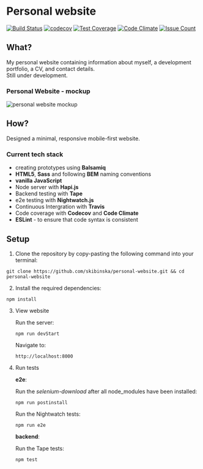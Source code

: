 # Personal website
[![Build Status](https://travis-ci.org/skibinska/personal-website.svg?branch=master)](https://travis-ci.org/skibinska/personal-website)
[![codecov](https://codecov.io/gh/skibinska/personal-website/branch/master/graph/badge.svg)](https://codecov.io/gh/skibinska/personal-website)
[![Test Coverage](https://codeclimate.com/github/skibinska/personal-website/badges/coverage.svg)](https://codeclimate.com/github/skibinska/personal-website/coverage)
[![Code Climate](https://codeclimate.com/github/skibinska/personal-website/badges/gpa.svg)](https://codeclimate.com/github/skibinska/personal-website)
[![Issue Count](https://codeclimate.com/github/skibinska/personal-website/badges/issue_count.svg)](https://codeclimate.com/github/skibinska/personal-website)

## What?

 My personal website containing information about myself, a development portfolio, a CV, and contact details.  
 Still under development.

### Personal Website - mockup

 ![personal website mockup](https://cloud.githubusercontent.com/assets/10700103/23280866/ca8f2a2c-fa12-11e6-957c-7ac888277008.png)

## How?

Designed a minimal, responsive mobile-first website.

### Current tech stack

- creating prototypes using **Balsamiq**
- **HTML5**, **Sass** and following **BEM** naming conventions
- **vanilla JavaScript**
- Node server with **Hapi.js**
- Backend testing with **Tape**
- e2e testing with **Nightwatch.js**
- Continuous Intergration with **Travis**
- Code coverage with **Codecov** and **Code Climate**
- **ESLint** - to ensure that code syntax is consistent

## Setup

1. Clone the repository by copy-pasting the following command into your terminal:

 ```
 git clone https://github.com/skibinska/personal-website.git && cd personal-website
 ```  
2. Install the required dependencies:

 ```
 npm install
 ```   
3. View website

   Run the server:
   ```
   npm run devStart
   ```
   Navigate to:
   ```
   http://localhost:8000
   ```  
4. Run tests

   **e2e**:  

   Run the *selenium-download* after all node_modules have been installed:  
   ```
   npm run postinstall
   ```  
   Run the Nightwatch tests:
    ```
   npm run e2e
   ```

   **backend**:  

   Run the Tape tests:
   ```
   npm test
   ```
